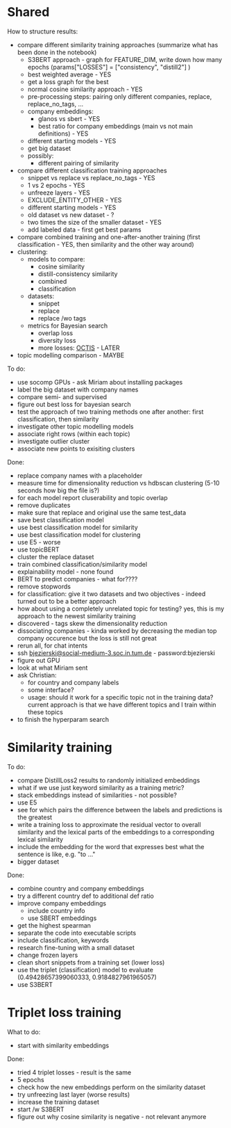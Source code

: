 # Shared

How to structure results:
- compare different similarity training approaches (summarize what has been done in the notebook) 
  - S3BERT approach - graph for FEATURE_DIM, write down how many epochs (params["LOSSES"] = ["consistency", "distill2"] )
  - best weighted average - YES
  - get a loss graph for the best
  - normal cosine similarity approach - YES
  - pre-processing steps: pairing only different companies, replace, replace_no_tags, ...
  - company embeddings:
    - glanos vs sbert - YES
    - best ratio for company embeddings (main vs not main definitions) - YES
  - different starting models - YES
  - get big dataset
  - possibly:
    - different pairing of similarity 
- compare different classification training approaches 
  - snippet vs replace vs replace_no_tags - YES
  - 1 vs 2 epochs - YES
  - unfreeze layers - YES
  - EXCLUDE_ENTITY_OTHER - YES
  - different starting models - YES
  - old dataset vs new dataset - ?
  - two times the size of the smaller dataset - YES
  - add labeled data - first get best params
- compare combined training and one-after-another training (first classification - YES, then similarity and the other way around) 
- clustering:
  - models to compare:
    - cosine similarity
    - distill-consistency similarity
    - combined 
    - classification
  - datasets:
    - snippet
    - replace
    - replace /wo tags
  - metrics for Bayesian search
    - overlap loss
    - diversity loss
    - more losses: [OCTIS](https://github.com/MIND-Lab/OCTIS) - LATER
- topic modelling comparison - MAYBE

To do:
- use socomp GPUs - ask Miriam about installing packages 
- label the big dataset with company names
- compare semi- and supervised 
- figure out best loss for bayesian search
- test the approach of two training methods one after another: first classification, then similarity
- investigate other topic modelling models
- associate right rows (within each topic)
- investigate outlier cluster
- associate new points to exisiting clusters

Done:
- replace company names with a placeholder 
- measure time for dimensionality reduction vs hdbscan clustering (5-10 seconds how big the file is?)
- for each model report cluserability and topic overlap 
- remove duplicates
- make sure that replace and original use the same test_data
- save best classification model
- use best classification model for similarity
- use best classification model for clustering
- use E5 - worse 
- use topicBERT
- cluster the replace dataset
- train combined classification/similarity model
- explainability model - none found
- BERT to predict companies - what for????
- remove stopwords
- for classification: give it two datasets and two objectives - indeed turned out to be a better approach
- how about using a completely unrelated topic for testing? yes, this is my approach to the newest similarity training
- discovered - tags skew the dimensionality reduction
- dissociating companies - kinda worked by decreasing the median top company occurence but the loss is still not great
- rerun all, for chat intents
- ssh bjezierski@social-medium-3.soc.in.tum.de - password:bjezierski
- figure out GPU
- look at what Miriam sent
- ask Christian:
  - for country and company labels
  - some interface?
  - usage: should it work for a specific topic not in the training data? current approach is that we have different topics and I train within these topics 
- to finish the hyperparam search

# Similarity training

To do:
- compare DistillLoss2 results to randomly initialized embeddings
- what if we use just keyword similarity as a training metric?
- stack embeddings instead of similarities - not possible?
- use E5 
- see for which pairs the difference between the labels and predictions is the greatest
- write a training loss to approximate the residual vector to overall similarity and the lexical parts of the embeddings to a corresponding lexical similarity
- include the embedding for the word that expresses best what the sentence is like, e.g. "to ..."
- bigger dataset

Done:
- combine country and company embeddings
- try a different country def to additional def ratio
- improve company embeddings
    - include country info
    - use SBERT embeddings
- get the highest spearman
- separate the code into executable scripts
- include classification, keywords
- research fine-tuning with a small dataset
- change frozen layers
- clean short snippets from a training set (lower loss)
- use the triplet (classification) model to evaluate (0.49428657399060333, 0.9184827961965057)
- use S3BERT


# Triplet loss training
What to do:
- start with similarity embeddings

Done:
- tried 4 triplet losses - result is the same
- 5 epochs 
- check how the new embeddings perform on the similarity dataset
- try unfreezing last layer (worse results)
- increase the training dataset
- start /w S3BERT
- figure out why cosine similarity is negative - not relevant anymore
